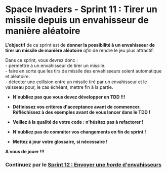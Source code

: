 # Space Invaders - Sprint 11 : Tirer un missile depuis un envahisseur de manière aléatoire

**L'objectif** de ce sprint est de **donner la possibilité à un envahisseur de tirer un missile de manière aléatoire** *afin* de rendre le jeu plus attractif.

Dans ce sprint, vous devrez donc :  
	- permettre à un envahisseur de tirer un missile.  
	- faire en sorte que les tirs de missile des envahisseurs soient automatique et aléatoire.  
	- détecter une collision entre un missile tiré par un envahisseur et le vaisseau pour, le cas échéant, mettre fin à la partie.  


* **N'oubliez pas que vous devez développer en TDD !!!**

* **Définissez vos critères d'acceptance avant de commencer.**  
**Réfléchissez à des exemples avant de vous lancer dans le TDD !**

* **Veillez à la qualité de votre code : n'hésitez pas à refactorer !**

* **N'oubliez pas de commiter vos changements en fin de sprint !**

* **Mettez à jour votre glossaire, si nécessaire !**

**A vous de jouer !!!**

### Continuez par le [Sprint 12 : Envoyer une *horde* d'envahisseurs](SpaceInvaders_S12_EnvoyerHordeEnvahisseurs.md)